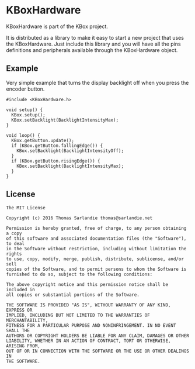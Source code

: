 # KBoxHardware

KBoxHardware is part of the KBox project.

It is distributed as a library to make it easy to start a new project that uses
the KBoxHardware. Just include this library and you will have all the pins
definitions and peripherals available through the KBoxHardware object.


## Example

Very simple example that turns the display backlight off when you press the
encoder button.

    #include <KBoxHardware.h>

    void setup() {
      KBox.setup();
      KBox.setBacklight(BacklightIntensityMax);
    }

    void loop() {
      KBox.getButton.update();
      if (KBox.getButton.fallingEdge()) {
        KBox.setBacklight(BacklightIntensityOff);
      }
      if (KBox.getButton.risingEdge()) {
        KBox.setBacklight(BacklightIntensityMax);
      }
    }

## License

    The MIT License

    Copyright (c) 2016 Thomas Sarlandie thomas@sarlandie.net

    Permission is hereby granted, free of charge, to any person obtaining a copy
    of this software and associated documentation files (the "Software"), to deal
    in the Software without restriction, including without limitation the rights
    to use, copy, modify, merge, publish, distribute, sublicense, and/or sell
    copies of the Software, and to permit persons to whom the Software is
    furnished to do so, subject to the following conditions:

    The above copyright notice and this permission notice shall be included in
    all copies or substantial portions of the Software.

    THE SOFTWARE IS PROVIDED "AS IS", WITHOUT WARRANTY OF ANY KIND, EXPRESS OR
    IMPLIED, INCLUDING BUT NOT LIMITED TO THE WARRANTIES OF MERCHANTABILITY,
    FITNESS FOR A PARTICULAR PURPOSE AND NONINFRINGEMENT. IN NO EVENT SHALL THE
    AUTHORS OR COPYRIGHT HOLDERS BE LIABLE FOR ANY CLAIM, DAMAGES OR OTHER
    LIABILITY, WHETHER IN AN ACTION OF CONTRACT, TORT OR OTHERWISE, ARISING FROM,
    OUT OF OR IN CONNECTION WITH THE SOFTWARE OR THE USE OR OTHER DEALINGS IN
    THE SOFTWARE.
